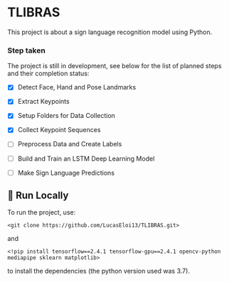 # TLIBRAS

This project is about a sign language recognition model using Python.


### Step taken

The project is still in development, see below for the list of planned steps and their completion status: 

- [x] Detect Face, Hand and Pose Landmarks
- [x] Extract Keypoints
- [x] Setup Folders for Data Collection
- [x] Collect Keypoint Sequences
- [ ] Preprocess Data and Create Labels
- [ ] Build and Train an LSTM Deep Learning Model
- [ ] Make Sign Language Predictions


## 🚀 Run Locally

To run the project, use:
```
<git clone https://github.com/LucasEloi13/TLIBRAS.git>
```
and 
```
<!pip install tensorflow==2.4.1 tensorflow-gpu==2.4.1 opencv-python mediapipe sklearn matplotlib> 
```
to install the dependencies (the python version used was 3.7). 

